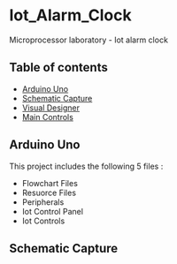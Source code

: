 # Iot_Alarm_Clock
Microprocessor laboratory - Iot alarm clock


## Table of contents
 - [Arduino Uno](#arduino-uno)
 - [Schematic Capture](#schematic-capture)
 - [Visual Designer](#visual-designer)
 - [Main Controls](#main-controls)


## Arduino Uno
  This project includes the following 5 files :
 - Flowchart Files
 - Resuorce Files
 - Peripherals
 - Iot Control Panel
 - Iot Controls


## Schematic Capture
